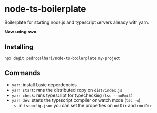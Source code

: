 # node-ts-boilerplate

Boilerplate for starting node.js and typescript servers already with yarn.

**Now using swc**.

## Installing

`npx degit pedropalhari/node-ts-boilerplate my-project`

## Commands

- `yarn`: install basic dependencies
- `yarn start`: runs the distributed copy on `dist/index.js`
- `yarn check`: runs typescript for typechecking (`tsc --noEmit`)
- `yarn dev`: starts the typescript compiler on watch mode (`tsc -w`)
  - in `tsconfig.json` you can set the properties on `outDir` and `rootDir`
